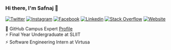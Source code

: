 ### Hi there, I'm Safnaj 👋

[![Twitter](https://img.shields.io/badge/-Twitter-222222?style=flat-square&logo=twitter&logoColor=white&link=https://twitter.com/iamSafnaj/)](https://twitter.com/iamSafnaj/)
[![Instagram](https://img.shields.io/badge/Instagram-222222?&style=flat-square&logo=instagram&logoColor=white&link=https://www.instagram.com/iam_safnaj)](https://www.instagram.com/iam_safnaj)
[![Facebook](https://img.shields.io/badge/Facebook-222222?&style=flat-square&logo=facebook&logoColor=white&link=https://www.facebook.com/ahamed.safnaj)](https://www.facebook.com/ahamed.safnaj)
[![Linkedin](https://img.shields.io/badge/-LinkedIn-222222?style=flat-square&logo=Linkedin&logoColor=white&link=https://www.linkedin.com/in/ahamed-safnaj/)](https://www.linkedin.com/in/ahamed-safnaj/)
[![Stack Overflow](https://img.shields.io/badge/-Stack%20Overflow-222222?style=flat-square&logo=stack-overflow&logoColor=white&link=https://stackoverflow.com/users/9752928/ahamed-safnaj)](https://stackoverflow.com/users/9752928/ahamed-safnaj)
[![Website](https://img.shields.io/badge/WebSite-222222?&style=flat-square&logo=internet&logoColor=white&link=https://ahamedsafnaj.com)](https://ahamedsafnaj.com)


🚩 GitHub Campus Expert [Profile](https://githubcampus.expert/Safnaj/) <br/>
⚡ Final Year Undergraduate at SLIIT <br/>
⚡ Software Engineering Intern at Virtusa

